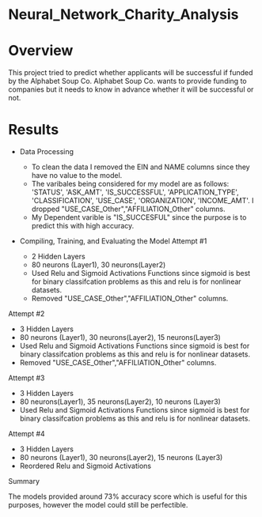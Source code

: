 # Neural_Network_Charity_Analysis

# Overview
This project tried to predict whether applicants will be successful if funded by the Alphabet Soup Co. Alphabet Soup Co. wants to provide funding to companies but it needs to know in advance whether it will be successful or not. 

# Results

* Data Processing

  * To clean the data I removed the EIN and NAME columns since they have no value to the model.
  * The varibales being considered for my model are as follows: 'STATUS', 'ASK_AMT', 'IS_SUCCESSFUL', 'APPLICATION_TYPE', 'CLASSIFICATION', 'USE_CASE', 'ORGANIZATION', 'INCOME_AMT'. I dropped "USE_CASE_Other","AFFILIATION_Other" columns.
  * My Dependent varible is "IS_SUCCESFUL" since the purpose is to predict this with high accuracy.

* Compiling, Training, and Evaluating the Model Attempt #1

  * 2 Hidden Layers
  * 80 neurons (Layer1), 30 neurons(Layer2)
  * Used Relu and Sigmoid Activations Functions since sigmoid is best for binary classifcation problems as this and relu is for       nonlinear datasets.
  * Removed "USE_CASE_Other","AFFILIATION_Other" columns.

Attempt #2

  * 3 Hidden Layers
  * 80 neurons (Layer1), 30 neurons(Layer2), 15 neurons(Layer3)
  * Used Relu and Sigmoid Activations Functions since sigmoid is best for binary classifcation problems as this and relu is for       nonlinear datasets.
  * Removed "USE_CASE_Other","AFFILIATION_Other" columns.

Attempt #3

  * 3 Hidden Layers
  * 80 neurons(Layer1), 35 neurons(Layer2), 10 neurons (Layer3)
  * Used Relu and Sigmoid Activations Functions since sigmoid is best for binary classifcation problems as this and relu is for       nonlinear datasets.

Attempt #4

  * 3 Hidden Layers
  * 80 neurons (Layer1), 30 neurons(Layer2), 15 neurons (Layer3)
  * Reordered Relu and Sigmoid Activations

Summary

The models provided around 73% accuracy score which is useful for this purposes, however the model could still be perfectible.

